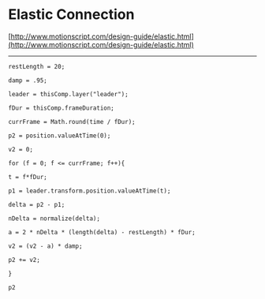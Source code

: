 
# Elastic Connection

[http://www.motionscript.com/design-guide/elastic.html](http://www.motionscript.com/design-guide/elastic.html)

---

```
restLength = 20;

damp = .95;

leader = thisComp.layer("leader");

fDur = thisComp.frameDuration;

currFrame = Math.round(time / fDur);

p2 = position.valueAtTime(0);

v2 = 0;

for (f = 0; f <= currFrame; f++){

t = f*fDur;

p1 = leader.transform.position.valueAtTime(t);

delta = p2 - p1;

nDelta = normalize(delta);

a = 2 * nDelta * (length(delta) - restLength) * fDur;

v2 = (v2 - a) * damp;

p2 += v2;

}

p2

```